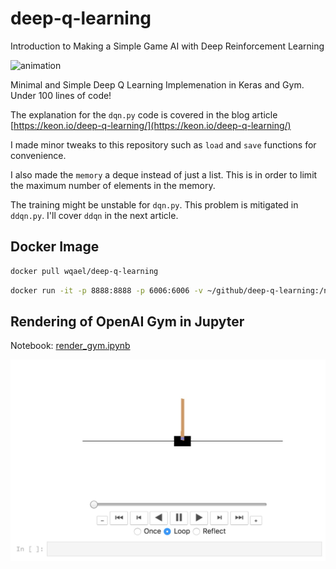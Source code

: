 # deep-q-learning

Introduction to Making a Simple Game AI with Deep Reinforcement Learning



![animation](./assets/animation.gif)

Minimal and Simple Deep Q Learning Implemenation in Keras and Gym. Under 100 lines of code!

The explanation for the `dqn.py` code is covered in the blog article
[https://keon.io/deep-q-learning/](https://keon.io/deep-q-learning/)


I made minor tweaks to this repository such as `load` and `save` functions for convenience.

I also made the `memory` a deque instead of just a list.
This is in order to limit the maximum number of elements in the memory.


The training might be unstable for `dqn.py`. This problem is mitigated in `ddqn.py`.
I'll cover `ddqn` in the next article.


## Docker Image

```sh
docker pull wqael/deep-q-learning
```

```sh
docker run -it -p 8888:8888 -p 6006:6006 -v ~/github/deep-q-learning:/notebooks wqael/deep-q-learning
```


## Rendering of OpenAI Gym in Jupyter

Notebook: [render_gym.ipynb](render_gym.ipynb)

![render_gym](./assets/jupyter_openai_gym_rendering.jpg)
